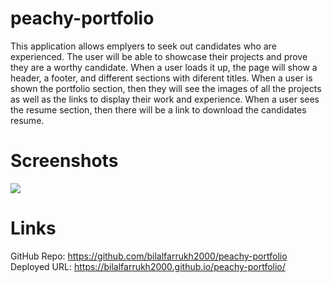 # peachy-portfolio
This application allows emplyers to seek out candidates who are experienced. 
The user will be able to showcase their projects and prove they are a worthy candidate.
When a user loads it up, the page will show a header, a footer, and different sections with diferent titles.
When a user is shown the portfolio section, then they will see the images of all the projects as well as the links to display their work and experience.
When a user sees the resume section, then there will be a link to download the candidates resume.

# Screenshots
![](./public/Portfolio.png)

# Links
GitHub Repo: https://github.com/bilalfarrukh2000/peachy-portfolio
Deployed URL: https://bilalfarrukh2000.github.io/peachy-portfolio/